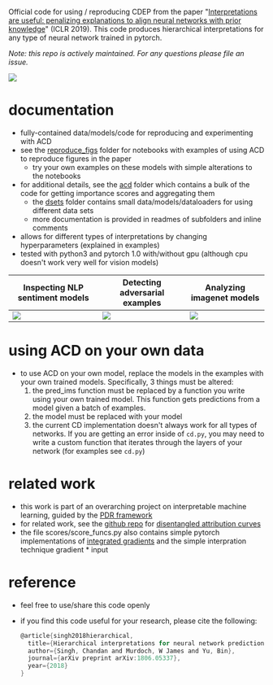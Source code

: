 Official code for using / reproducing CDEP from the paper "[Interpretations are useful: penalizing explanations to align neural networks with prior knowledge](https://openreview.net/pdf?id=SkEqro0ctQ)" (ICLR 2019). This code produces hierarchical interpretations for any type of neural network trained in pytorch.

*Note: this repo is actively maintained. For any questions please file an issue.*

![](reproduce_figs/figs/intro.png)

# documentation

- fully-contained data/models/code for reproducing and experimenting with ACD
- see the [reproduce_figs](reproduce_figs) folder for notebooks with examples of using ACD to reproduce figures in the paper
  - try your own examples on these models with simple alterations to the notebooks
- for additional details, see the [acd](acd) folder which contains a bulk of the code for getting importance scores and aggregating them
    - the [dsets](dsets) folder contains small data/models/dataloaders for using different data sets 
    - more documentation is provided in readmes of subfolders and inline comments
- allows for different types of interpretations by changing hyperparameters (explained in examples)
- tested with python3 and pytorch 1.0 with/without gpu (although cpu doesn't work very well for vision models)

| Inspecting NLP sentiment models    | Detecting adversarial examples      | Analyzing imagenet models           |
| ---------------------------------- | ----------------------------------- | ----------------------------------- |
| ![](reproduce_figs/figs/fig_2.png) | ![](reproduce_figs/figs/fig_s3.png) | ![](reproduce_figs/figs/fig_s2.png) |



# using ACD on your own data

- to use ACD on your own model, replace the models in the examples with your own trained models. Specifically, 3 things must be altered:
  1. the pred_ims function must be replaced by a function you write using your own trained model. This function gets predictions from a model given a batch of examples.
  2. the model must be replaced with your model
  3. the current CD implementation doesn't always work for all types of networks. If you are getting an error inside of `cd.py`, you may need to write a custom function that iterates through the layers of your network (for examples see `cd.py`)

# related work

- this work is part of an overarching project on interpretable machine learning, guided by the [PDR framework](https://arxiv.org/abs/1901.04592)
- for related work, see the [github repo](https://github.com/jamie-murdoch/ContextualDecomposition) for [disentangled attribution curves](https://arxiv.org/abs/1905.07631)
- the file scores/score_funcs.py also contains simple pytorch implementations of [integrated gradients](https://arxiv.org/abs/1703.01365) and the simple interpration technique gradient * input

# reference

- feel free to use/share this code openly

- if you find this code useful for your research, please cite the following:

  ```c
  @article{singh2018hierarchical,
    title={Hierarchical interpretations for neural network predictions},
    author={Singh, Chandan and Murdoch, W James and Yu, Bin},
    journal={arXiv preprint arXiv:1806.05337},
    year={2018}
  }
  ```

  